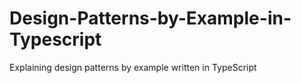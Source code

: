 # Design-Patterns-by-Example-in-Typescript
Explaining design patterns by example written in TypeScript
